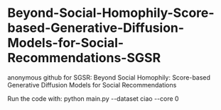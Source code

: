 # Beyond-Social-Homophily-Score-based-Generative-Diffusion-Models-for-Social-Recommendations-SGSR
anonymous github for SGSR: Beyond Social Homophily: Score-based Generative Diffusion Models for Social Recommendations

Run the code with: python main.py --dataset ciao --core 0
